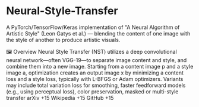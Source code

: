 # Neural-Style-Transfer
A PyTorch/TensorFlow/Keras implementation of "A Neural Algorithm of Artistic Style" (Leon Gatys et al.) — blending the content of one image with the style of another to produce artistic visuals.

🖼️ Overview
Neural Style Transfer (NST) utilizes a deep convolutional neural network—often VGG-19—to separate image content and style, and combine them into a new image. Starting from a content image p and a style image a, optimization creates an output image x by minimizing a content loss and a style loss, typically with L-BFGS or Adam optimizers. Variants may include total variation loss for smoothing, faster feedforward models (e.g., using perceptual loss), color preservation, masked or multi-style transfer 
arXiv
+15
Wikipedia
+15
GitHub
+15
